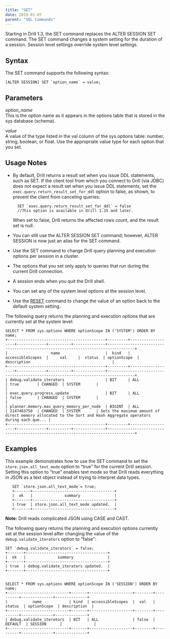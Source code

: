 ```yaml
---
title: "SET"
date: 2019-01-07
parent: "SQL Commands"
---
```

Starting in Drill 1.3, the SET command replaces the ALTER SESSION SET command. The SET command changes a system setting for the duration of a session. Session level settings override system level settings.

## Syntax

The SET command supports the following syntax:

    [ALTER SESSION] SET `option_name` = value;    

## Parameters

*option_name*  
This is the option name as it appears in the options table that is stored in the sys database (schema).

*value*  
A value of the type listed in the val column of the sys.options table: number, string, boolean,
or float. Use the appropriate value type for each option that you set.

## Usage Notes  

- By default, Drill returns a result set when you issue DDL statements, such as SET. If the client tool from which you connect to Drill (via JDBC) does not expect a result set when you issue DDL statements, set the `exec.query.return_result_set_for_ddl` option to false, as shown, to prevent the client from canceling queries:  

		SET `exec.query.return_result_set_for_ddl` = false  
		//This option is available in Drill 1.15 and later.   

	When set to false, Drill returns the affected rows count, and the result set is null.  
- You can still use the ALTER SESSION SET command; however, ALTER SESSION is now just an alias for the SET command.
- Use the SET command to change Drill query planning and execution options per session in a cluster. 
- The options that you set only apply to queries that run during the current Drill connection. 
- A session ends when you quit the Drill shell. 
- You can set any of the system level options at the session level. 
- Use the [RESET]({{site.baseurl}}/docs/reset) command to change the value of an option back to the default system setting.

The following query returns the planning and execution options that are currently set at the system level:

    SELECT * FROM sys.options WHERE optionScope IN ('SYSTEM') ORDER BY name;
	+-------------------------------------------+---------+-------------------+-------------+----------+--------------+----------------------------------------------------------------------------------+
	|                   name                    |  kind   | accessibleScopes  |     val     |  status  | optionScope  |                                   description                                    |
	+-------------------------------------------+---------+-------------------+-------------+----------+--------------+----------------------------------------------------------------------------------+
	| debug.validate_iterators                  | BIT     | ALL               | true        | CHANGED  | SYSTEM       |                                                                                  |
	| exec.query.progress.update                | BIT     | ALL               | false       | CHANGED  | SYSTEM       |                                                                                  |
	| planner.memory.max_query_memory_per_node  | BIGINT  | ALL               | 2147483750  | CHANGED  | SYSTEM       | Sets the maximum amount of direct memory allocated to the Sort and Hash Aggregate operators during each que... |
	+-------------------------------------------+---------+-------------------+-------------+----------+--------------+----------------------------------------------------------------------------------+   
 
## Examples

This example demonstrates how to use the SET command to set the `store.json.all_text_mode` option to “true” for the current Drill session.
Setting this option to “true” enables text mode so that Drill reads everything in JSON as a text object instead of trying to interpret data types. 

       SET `store.json.all_text_mode`= true;
       +-------+------------------------------------+
       |  ok   |              summary               |
       +-------+------------------------------------+
       | true  | store.json.all_text_mode updated.  |
       +-------+------------------------------------+
       
**Note:** Drill reads complicated JSON using CASE and CAST.  

The following query returns the planning and execution options currently set at the session level after changing the value of the `debug.validate_iterators` option to "false": 

 	SET `debug.validate_iterators` = false;
	+-------+------------------------------------+
	|  ok   |              summary               |
	+-------+------------------------------------+
	| true  | debug.validate_iterators updated.  |
	+-------+------------------------------------+


 	SELECT * FROM sys.options WHERE optionScope IN ('SESSION') ORDER BY name;
	+---------------------------+-------+-------------------+--------+----------+--------------+--------------+
	|           name            | kind  | accessibleScopes  |  val   |  status  | optionScope  | description  |
	+---------------------------+-------+-------------------+--------+----------+--------------+--------------+
	| debug.validate_iterators  | BIT   | ALL               | false  | DEFAULT  | SESSION      |              |
	+---------------------------+-------+-------------------+--------+----------+--------------+--------------+  